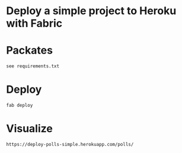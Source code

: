 # Deploy a simple project to Heroku with Fabric


# Packates

```
see requirements.txt
```


# Deploy
```
fab deploy
```


# Visualize

```
https://deploy-polls-simple.herokuapp.com/polls/
```
